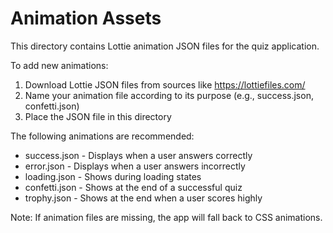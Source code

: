 
# Animation Assets

This directory contains Lottie animation JSON files for the quiz application.

To add new animations:
1. Download Lottie JSON files from sources like https://lottiefiles.com/
2. Name your animation file according to its purpose (e.g., success.json, confetti.json)
3. Place the JSON file in this directory

The following animations are recommended:
- success.json - Displays when a user answers correctly
- error.json - Displays when a user answers incorrectly
- loading.json - Shows during loading states
- confetti.json - Shows at the end of a successful quiz
- trophy.json - Shows at the end when a user scores highly

Note: If animation files are missing, the app will fall back to CSS animations.
